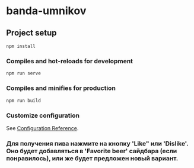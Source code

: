 # banda-umnikov

## Project setup
```
npm install
```

### Compiles and hot-reloads for development
```
npm run serve
```

### Compiles and minifies for production
```
npm run build
```

### Customize configuration
See [Configuration Reference](https://cli.vuejs.org/config/).


### Для получения пива нажмите на кнопку 'Like" или 'Dislike'. Оно будет добавляться в 'Favorite beer' сайдбара (если понравилось), или же будет предложен новый вариант.
